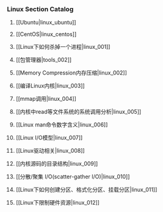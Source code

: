 ### Linux Section Catalog

1. [[Ubuntu|linux_ubuntu]]

1. [[CentOS|linux_centos]]

1. [[Linux下如何杀掉一个进程|linux_001]]

1. [[包管理器|tools_002]]

1. [[Memory Compression内存压缩|linux_002]]

1. [[编译Linux内核|linux_003]]

1. [[mmap调用|linux_004]]

1. [[内核中read等文件系统的系统调用分析|linux_005]]

1. [[Linux man命令数字含义|linux_006]]

1. [[Linux I/O模型|linux_007]]

1. [[Linux驱动相关|linux_008]]

1. [[内核源码的目录结构|linux_009]]

1. [[分散/聚集 I/O(scatter-gather I/O)|linux_010]]

1. [[Linux下如何创建分区、格式化分区、挂载分区|linux_011]]

1. [[Linux下限制硬件资源|linux_012]]